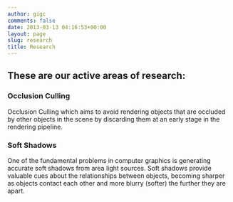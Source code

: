 ```yaml
---
author: gigc
comments: false
date: 2013-03-13 04:16:53+00:00
layout: page
slug: research
title: Research
---
```


## These are our active areas of research:

### Occlusion Culling


Occlusion Culling which aims to avoid rendering objects that are occluded by other objects in the scene by discarding them at an early stage in the rendering pipeline.


### Soft Shadows


One of the fundamental problems in computer graphics is generating accurate soft shadows from area light sources. Soft shadows provide valuable cues about the relationships between objects, becoming sharper as objects contact each other and more blurry (softer) the further they are apart.
